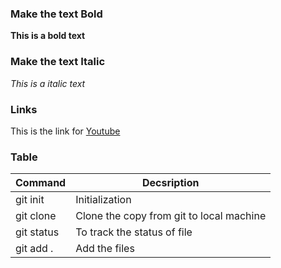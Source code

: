 ### Make the text Bold
**This is a bold text**

### Make the text Italic
*This is a italic text*

### Links
This is the link for [Youtube](https://www.youtube.com/)

### Table
| Command | Decsription |
| --- | --- |
| git init | Initialization |
| git clone | Clone the copy from git to local machine |
| git status | To track the status of file |
|git add . | Add the files |